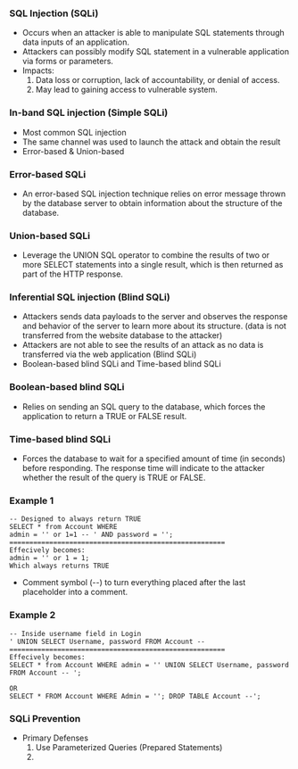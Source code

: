 ### SQL Injection  (SQLi)
- Occurs when an attacker is able to manipulate SQL statements through data inputs of an application.
- Attackers can possibly modify SQL statement in a vulnerable application via forms or parameters.
- Impacts:
	1. Data loss or corruption, lack of accountability, or denial of access.
	2. May lead to gaining access to vulnerable system.

### In-band SQL injection (Simple SQLi)
- Most common SQL injection 
- The same channel was used to launch the attack and obtain the result
- Error-based & Union-based

### Error-based SQLi
- An error-based SQL injection technique relies on error message thrown by the database server to obtain information about the structure of the database.

### Union-based SQLi
- Leverage the UNION SQL operator to combine the results of two or more SELECT statements into a single result, which is then returned as part of the HTTP response.

### Inferential SQL injection (Blind SQLi)
- Attackers sends data payloads to the server and observes the response and behavior of the server to learn more about its structure. (data is not transferred from the website database to the attacker)
- Attackers are not able to see the results of an attack as no data is transferred via the web application (Blind SQLi)
- Boolean-based blind SQLi and Time-based blind SQLi

### Boolean-based blind SQLi
- Relies on sending an SQL query to the database, which forces the application to return a TRUE or FALSE result.

### Time-based blind SQLi
- Forces the database to wait for a specified amount of time (in seconds) before responding. The response time will indicate to the attacker whether the result of the query is TRUE or FALSE.

### Example 1
```
-- Designed to always return TRUE
SELECT * from Account WHERE
admin = '' or 1=1 -- ' AND password = '';
======================================================
Effecively becomes:
admin = '' or 1 = 1;
Which always returns TRUE
```
- Comment symbol (--) to turn everything placed after the last placeholder into a comment.

### Example 2
```
-- Inside username field in Login
' UNION SELECT Username, password FROM Account --
======================================================
Effecively becomes:
SELECT * from Account WHERE admin = '' UNION SELECT Username, password FROM Account -- ';

OR 
SELECT * FROM Account WHERE Admin = ''; DROP TABLE Account --';
```

### SQLi Prevention
- Primary Defenses
	1. Use Parameterized Queries (Prepared Statements)
	2. 